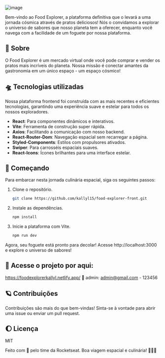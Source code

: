 ![image](https://github.com/kallyl15/food-explorer-front/assets/48924767/c7ec022b-8e18-4fb4-ba79-adeaf2d5df60)

Bem-vindo ao Food Explorer, a plataforma definitiva que o levará a uma jornada cósmica através de pratos deliciosos! Nós o convidamos a explorar o universo de sabores que nosso planeta tem a oferecer, enquanto você navega com a facilidade de um foguete por nossa plataforma.


## 🌌 Sobre

O Food Explorer é um mercado virtual onde você pode comprar e vender os pratos mais incríveis do planeta. Nossa missão é conectar amantes da gastronomia em um único espaço - um espaço cósmico!

## 🛸 Tecnologias utilizadas

Nossa plataforma frontend foi construída com as mais recentes e eficientes tecnologias, garantindo uma experiência suave e estelar para todos os nossos exploradores.

- **React**: Para componentes dinâmicos e interativos.
- **Vite**: Ferramenta de construção super rápida.
- **Axios**: Facilitando a comunicação com nosso backend.
- **React-Router-Dom**: Navegação espacial sem recarregar a página.
- **Styled-Components**: Estilos com propulsores ativados.
- **Swiper**: Para carrosséis espaciais suaves.
- **React-Icons**: Ícones brilhantes para uma interface estelar.

## 🌠 Começando

Para embarcar nesta jornada culinária espacial, siga os seguintes passos:

1. Clone o repositório.
   
   ```bash
   git clone https://github.com/kallyl15/food-explorer-front.git
   
2. Instale as dependências.
    ```bash
    npm install

3. Inicie a plataforma com Vite.
   ```bash
   npm run dev

Agora, seu foguete está pronto para decolar! Acesse http://localhost:3000 e explore o universo de sabores!

## 🌟 Acesse o projeto por aqui:
https://foodexplorerkallyl.netlify.app/
🔑 admin: admin@gmail.com - 123456

## 🪐 Contribuições
Contribuições são mais do que bem-vindas! Sinta-se à vontade para abrir uma issue ou enviar um pull request.

## 🌔 Licença
MIT

Feito com 💙 pelo time da Rocketseat. Boa viagem espacial e culinária! 🚀🍔🌌
